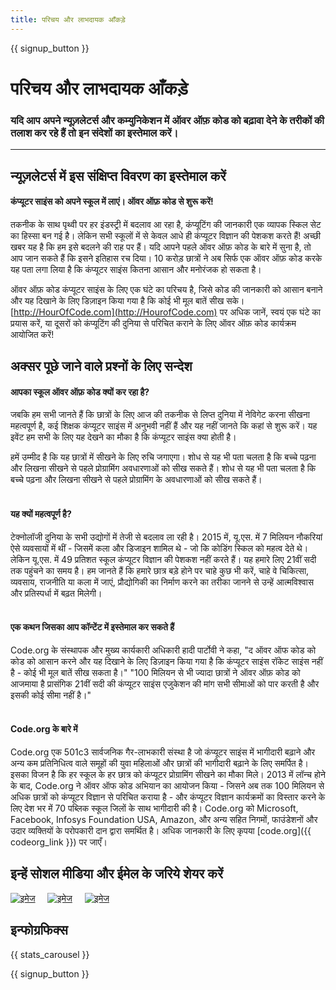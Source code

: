 ```yaml
---
title: परिचय और लाभदायक आँकड़े
---
```


<a id="blurb"></a>

{{ signup_button }}

# परिचय और लाभदायक आँकड़े

### यदि आप अपने न्यूज़लेटर्स और कम्युनिकेशन में ऑवर ऑफ़ कोड को बढ़ावा देने के तरीकों की तलाश कर रहे हैं तो इन संदेशों का इस्तेमाल करें।

* * *

## न्यूज़लेटर्स में इस संक्षिप्त विवरण का इस्तेमाल करें

#### कंप्यूटर साइंस को अपने स्कूल में लाएं। ऑवर ऑफ़ कोड से शुरू करें! 

तकनीक के साथ पृथ्वी पर हर इंडस्ट्री में बदलाव आ रहा है, कंप्यूटिंग की जानकारी एक व्यापक स्किल सेट का हिस्सा बन गई है। लेकिन सभी स्कूलों में से केवल आधे ही कंप्यूटर विज्ञान की पेशकश करते हैं! अच्छी खबर यह है कि हम इसे बदलने की राह पर हैं। यदि आपने पहले ऑवर ऑफ़ कोड के बारे में सुना है, तो आप जान सकते हैं कि इसने इतिहास रच दिया। 10 करोड़ छात्रों ने अब सिर्फ एक ऑवर ऑफ़ कोड करके यह पता लगा लिया है कि कंप्यूटर साइंस कितना आसान और मनोरंजक हो सकता है।

ऑवर ऑफ़ कोड कंप्यूटर साइंस के लिए एक घंटे का परिचय है, जिसे कोड की जानकारी को आसान बनाने और यह दिखाने के लिए डिज़ाइन किया गया है कि कोई भी मूल बातें सीख सके। [http://HourOfCode.com](http://HourofCode.com) पर अधिक जानें, स्वयं एक घंटे का प्रयास करें, या दूसरों को कंप्यूटिंग की दुनिया से परिचित कराने के लिए ऑवर ऑफ़ कोड कार्यक्रम आयोजित करें!

## अक्सर पूछे जाने वाले प्रश्नों के लिए सन्देश

#### आपका स्कूल ऑवर ऑफ़ कोड क्यों कर रहा है?

जबकि हम सभी जानते हैं कि छात्रों के लिए आज की तकनीक से लिप्त दुनिया में नेविगेट करना सीखना महत्वपूर्ण है, कई शिक्षक कंप्यूटर साइंस में अनुभवी नहीं हैं और यह नहीं जानते कि कहां से शुरू करें। यह इवेंट हम सभी के लिए यह देखने का मौका है कि कंप्यूटर साइंस क्या होती है।

हमें उम्मीद है कि यह छात्रों में सीखने के लिए रुचि जगाएगा। शोध से यह भी पता चलता है कि बच्चे पढ़ना और लिखना सीखने से पहले प्रोग्रामिंग अवधारणाओं को सीख सकते हैं। शोध से यह भी पता चलता है कि बच्चे पढ़ना और लिखना सीखने से पहले प्रोग्रामिंग के अवधारणाओं को सीख सकते हैं। <br /> <br />

#### यह क्यों महत्वपूर्ण है?

टेक्नोलॉजी दुनिया के सभी उद्योगों में तेजी से बदलाव ला रही है। 2015 में, यू.एस. में 7 मिलियन नौकरियां ऐसे व्यवसायों में थीं - जिसमें कला और डिजाइन शामिल थे - जो कि कोडिंग स्किल को महत्व देते थे। लेकिन यू.एस. में 49 प्रतिशत स्कूल कंप्यूटर विज्ञान की पेशकश नहीं करते हैं। यह हमारे लिए 21वीं सदी तक पहुंचने का समय है। हम जानते हैं कि हमारे छात्र बड़े होने पर चाहे कुछ भी करें, चाहे वे चिकित्सा, व्यवसाय, राजनीति या कला में जाएं, प्रौद्योगिकी का निर्माण करने का तरीका जानने से उन्हें आत्मविश्वास और प्रतिस्पर्धा में बढ़त मिलेगी। <br /> <br />

#### एक कथन जिसका आप कॉन्टेंट में इस्तेमाल कर सकते हैं

Code.org के संस्थापक और मुख्य कार्यकारी अधिकारी हादी पार्टोवी ने कहा, "द ऑवर ऑफ कोड को कोड को आसान करने और यह दिखाने के लिए डिज़ाइन किया गया है कि कंप्यूटर साइंस रॉकेट साइंस नहीं है - कोई भी मूल बातें सीख सकता है।" "100 मिलियन से भी ज्यादा छात्रों ने ऑवर ऑफ़ कोड को आजमाया है प्रासंगिक 21वीं सदी की कंप्यूटर साइंस एजुकेशन की मांग सभी सीमाओं को पार करती है और इसकी कोई सीमा नहीं है।" <br /> <br />

#### Code.org के बारे में

Code.org एक 501c3 सार्वजनिक गैर-लाभकारी संस्था है जो कंप्यूटर साइंस में भागीदारी बढ़ाने और अन्य कम प्रतिनिधित्व वाले समूहों की युवा महिलाओं और छात्रों की भागीदारी बढ़ाने के लिए समर्पित है। इसका विजन है कि हर स्कूल के हर छात्र को कंप्यूटर प्रोग्रामिंग सीखने का मौका मिले। 2013 में लॉन्च होने के बाद, Code.org ने ऑवर ऑफ कोड अभियान का आयोजन किया - जिसने अब तक 100 मिलियन से अधिक छात्रों को कंप्यूटर विज्ञान से परिचित कराया है - और कंप्यूटर विज्ञान कार्यक्रमों का विस्तार करने के लिए देश भर में 70 पब्लिक स्कूल जिलों के साथ भागीदारी की है। Code.org को Microsoft, Facebook, Infosys Foundation USA, Amazon, और अन्य सहित निगमों, फाउंडेशनों और उदार व्यक्तियों के परोपकारी दान द्वारा समर्थित है। अधिक जानकारी के लिए कृपया [code.org]({{ codeorg_link }}) पर जाएँ।

## इन्हें सोशल मीडिया और ईमेल के जरिये शेयर करें

[![इमेज](/images/social-media/fit-250/social-1.png)](/images/social-media/social-1.png)&nbsp;&nbsp;&nbsp;&nbsp; [![इमेज](/images/social-media/fit-250/social-2.png)](/images/social-media/social-2.png)&nbsp;&nbsp;&nbsp;&nbsp; [![इमेज](/images/social-media/fit-250/social-3.png)](/images/social-media/social-3.png)&nbsp;&nbsp;&nbsp;&nbsp;

<a id="infographics"></a>

## इन्फोग्रफिक्स

{{ stats_carousel }}

{{ signup_button }}
